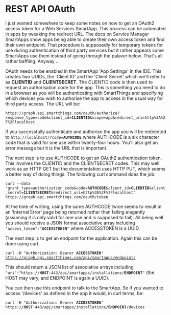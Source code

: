 # REST API OAuth

I just wanted somewhere to keep some notes on how to get an OAuth2 access token for a Web Services SmartApp. This process can be automated in apps by tweaking the redirect URL. The docs on Service Manager SmartApps show apps being able to create their own access token and find their own endpoint. That procedure is supposedly for temporary tokens for use during authentication of third party services but it rather appears some SmartApps use them instead of going through the palaver below. That's all rather baffling. Anyway ...

OAuth needs to be enabled in the SmartApp 'App Settings' in the IDE. This creates two UUIDs, the 'Client ID' and the 'Client Secret' which we'll refer to as **CLIENTID** and **CLIENTSECRET**. The CLIENTID code is then used to request an authorisation code for the app. This is something you need to do in a browser as you will be authenticating with SmartThings and specifying which devices you wish to authorise the app to access in the usual way for third party access. The URL will be:

<code>https<span>:</span>//graph.api.smartthings.com/oauth/authorize?response_type=code&client_id=**CLIENTID**&scope=app&redirect_uri=http%3A%2F%2Flocalhost</code>

If you successfully authenticate and authorise the app you will be redirected to <code>http<span>:</span>//localhost/?code=**AUTHCODE**</code> where AUTHCODE is a six character code that is valid for one use within twenty-four hours. You'll also get an error message but it is the URL that is important.

The next step is to use AUTHCODE to get an OAuth2 authentication token. This involves the CLIENTID and the CLIENTSECRET codes. This may well work as an HTTP GET but the documentation uses HTTP PUT, which seems a better way of doing things. The following curl command does the job:

<code>curl --data "grant_type=authorization_code&code=**AUTHCODE**&client_id=**CLIENTID**&client_secret=**CLIENTSECRET**&redirect_uri=http%3A%2F%2Flocalhost" https<span>:</span>//graph.api.smartthings.com/oauth/token</code>

At the time of writing, using the same AUTHCODE twice seems to result in an 'Internal Error' page being returned rather than failing elegantly (assuming it is only valid for one use and is supposed to fail). All being well you should receive a JSON format associative array including <code>"access_token":"**ACCESSTOKEN**"</code> where ACCESSTOKEN is a UUID.

The next step is to get an endpoint for the application. Again this can be done using curl.

<code>curl -H "Authorization: Bearer **ACCESSTOKEN**" https://graph.api.smartthings.com/api/smartapps/endpoints</code>

This should return a JSON list of associative arrays including <code>"uri":"https://**HOST**:443/api/smartapps/installations/**ENDPOINT**"</code> (the HOST may vary, and ENDPOINT is again a UUID).

You can then use this endpoint to talk to the SmartApp. So if you wanted to access '/devices' as defined in the app it would, in curl terms, be:

<code>curl -H "Authorization: Bearer **ACCESSTOKEN**" https://**HOST**:443/api/smartapps/installations/**ENDPOINT**/devices</code>



